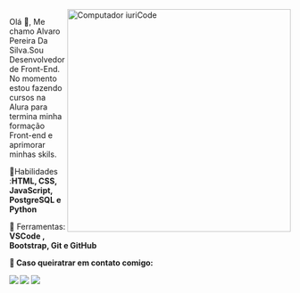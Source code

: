 

<img src="https://raw.githubusercontent.com/MicaelliMedeiros/micaellimedeiros/master/image/computer-illustration.png" min-width="400px" max-width="400px" width="400px" align="right" alt="Computador iuriCode">

<p align="left"> 
  Olá 👋, Me chamo Alvaro Pereira Da Silva.Sou Desenvolvedor de Front-End. </br>
  No momento estou fazendo cursos na Alura para termina minha formação Front-end e aprimorar minhas skils.
</p>

<p align="left">
  🦄Habilidades :<strong>HTML, CSS, JavaScript, PostgreSQL e Python </strong>
</p>

<p align="left">
  💼 Ferramentas:<strong> VSCode , Bootstrap, Git e GitHub </strobg>
</p>

<p align="left">
  💌 Caso queiratrar em contato comigo:
</p>

<p align="left">
  <a href="#"alt="Gmail">
  <img src="https://img.shields.io/badge/-Gmail-FF0000?style=flat-square&labelColor=FF0000&logo=gmail&logoColor=white&link=https://mail.google.com/mail/u/0/#inbox" /></a>

  <a href="https://www.linkedin.com/in/alvaro-pereira-70774a205/" alt="Linkedin">
  <img src="https://img.shields.io/badge/-Linkedin-0e76a8?style=flat-square&logo=Linkedin&logoColor=white&link=LINK-DO-SEU-LINKEDIN" /></a>

  <a href="https://www.instagram.com/hypeshakur/" alt="Instagram">
  <img src="https://img.shields.io/badge/-Instagram-DF0174?style=flat-square&labelColor=DF0174&logo=instagram&logoColor=white&link=LINK-DO-SEU-INSTAGRAM"/></a>
</p>  





<!----
👋 Hi, I’m @AlvaroJ4
- 👀 I’m interested in ...
- 🌱 I’m currently learning ...
- 💞️ I’m looking to collaborate on ...
- 📫 How to reach me ...


AlvaroJ4/AlvaroJ4 is a ✨ special ✨ repository because its `README.md` (this file) appears on your GitHub profile.
You can click the Preview link to take a look at your changes.
--->
